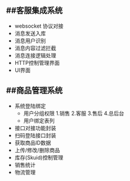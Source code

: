 ##客服集成系统
---
+ websocket 协议对接
 +  消息发送入库
 +  消息用户识别
 +  消息内容过滤拦截
 +  消息连接逻辑处理
 +  HTTP控制管理界面
 +  UI界面

##商品管理系统
---
+ 系统登陆绑定
  + 用户分组权限
    1.销售
    2.客服
    3.售后
    4.总后台
  + 用户绑定表列
+ 接口对接功能封装
 + 扫码登陆接口封装
 + 获取商品ID数据
 + 上传/修改/删除商品
 + 库存(Skuid)控制管理
 + 销售统计
 + 物流管理